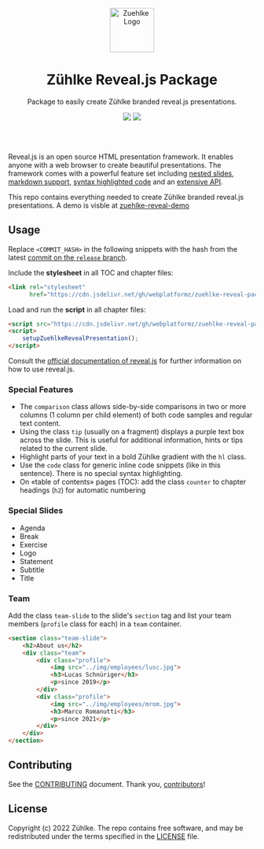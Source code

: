 <p align="center"><a href="https://github.com/Zuehlke"><img src="https://raw.githubusercontent.com/webplatformz/zuehlke-reveal-package/main/src/assets/img/zuehlke-logo.jpg" alt="Zuehlke Logo" height="90"/></a></p>
<h1 align="center">Zühlke Reveal.js Package</h1>
<p align="center">Package to easily create Zühlke branded reveal.js presentations.</p>

<p align="center">
	<a href="https://github.com/webplatformz/zuehlke-reveal-package/graphs/contributors"><img src="https://img.shields.io/github/contributors/webplatformz/zuehlke-reveal-package"></a>
  <a href="https://github.com/webplatformz/zuehlke-reveal-package/commits/main"><img src="https://img.shields.io/github/last-commit/webplatformz/zuehlke-reveal-package" ></a>

</p><br/><br/>

Reveal.js is an open source HTML presentation framework. It enables anyone with a web browser to create beautiful presentations. The framework comes with a powerful feature set including [nested slides](https://revealjs.com/vertical-slides/), [markdown support](https://revealjs.com/markdown/), [syntax highlighted code](https://revealjs.com/code/) and an [extensive API](https://revealjs.com/api/).

This repo contains everything needed to create Zühlke branded reveal.js presentations.
A demo is visble at [zuehlke-reveal-demo](https://romanutti.github.io/zuehlke-reveal-demo)

## Usage
Replace `<COMMIT_HASH>` in the following snippets with the hash from the latest [commit on the `release` branch](https://github.com/webplatformz/zuehlke-reveal-package/commits/release).

Include the **stylesheet** in all TOC and chapter files:
```html
<link rel="stylesheet"
      href="https://cdn.jsdelivr.net/gh/webplatformz/zuehlke-reveal-package@<COMMIT_HASH>/release/index.css">
```

Load and run the **script** in all chapter files:
```html
<script src="https://cdn.jsdelivr.net/gh/webplatformz/zuehlke-reveal-package@<COMMIT_HASH>/release/index.js"></script>
<script>
	setupZuehlkeRevealPresentation();
</script>
```

Consult the [official documentation of reveal.js](https://revealjs.com) for further information on how to use reveal.js.

### Special Features

* The `comparison` class allows side-by-side comparisons in two or more columns (1 column per child element) of both code samples and regular text content.
* Using the class `tip` (usually on a fragment) displays a purple text box across the slide. This is useful for additional information, hints or tips related to the current slide.
* Highlight parts of your text in a bold Zühlke gradient with the `hl` class.
* Use the `code` class for generic inline code snippets (like in this sentence). There is no special syntax highlighting.
* On «table of contents» pages (TOC): add the class `counter` to chapter headings (`h2`) for automatic numbering

### Special Slides

* Agenda
* Break
* Exercise
* Logo
* Statement
* Subtitle
* Title

### Team
Add the class `team-slide` to the slide's `section` tag and list your team members (`profile` class for each) in a `team` container.

```html
<section class="team-slide">
    <h2>About us</h2>
    <div class="team">
        <div class="profile">
            <img src="../img/employees/lusc.jpg">
            <h3>Lucas Schnüriger</h3>
            <p>since 2019</p>
        </div>
        <div class="profile">
            <img src="../img/employees/mrom.jpg">
            <h3>Marco Romanutti</h3>
            <p>since 2021</p>
        </div>
    </div>
</section>
```

## Contributing

See the [CONTRIBUTING] document.
Thank you, [contributors]!

[CONTRIBUTING]: CONTRIBUTING.md
[contributors]: https://github.com/webplatformz/zuehlke-reveal-package/graphs/contributors

## License

Copyright (c) 2022 Zühlke. The repo contains free software, and may be redistributed
under the terms specified in the [LICENSE] file.

[LICENSE]: LICENSE

